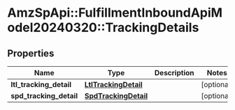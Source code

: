 # AmzSpApi::FulfillmentInboundApiModel20240320::TrackingDetails

## Properties
Name | Type | Description | Notes
------------ | ------------- | ------------- | -------------
**ltl_tracking_detail** | [**LtlTrackingDetail**](LtlTrackingDetail.md) |  | [optional] 
**spd_tracking_detail** | [**SpdTrackingDetail**](SpdTrackingDetail.md) |  | [optional] 

